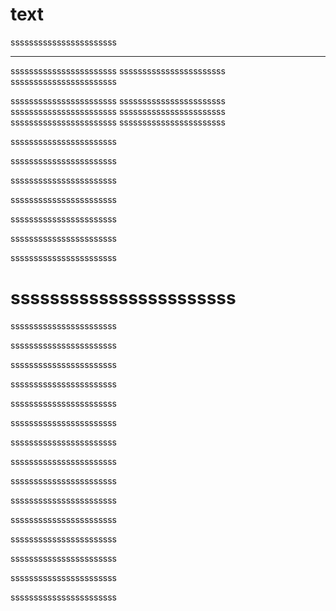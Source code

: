 # text

sssssssssssssssssssssss<hr>
sssssssssssssssssssssss
sssssssssssssssssssssss
sssssssssssssssssssssss

sssssssssssssssssssssss
sssssssssssssssssssssss
sssssssssssssssssssssss
sssssssssssssssssssssss
sssssssssssssssssssssss
sssssssssssssssssssssss

sssssssssssssssssssssss

sssssssssssssssssssssss

sssssssssssssssssssssss

sssssssssssssssssssssss

sssssssssssssssssssssss

sssssssssssssssssssssss

sssssssssssssssssssssss
# sssssssssssssssssssssss
sssssssssssssssssssssss

sssssssssssssssssssssss

sssssssssssssssssssssss

sssssssssssssssssssssss

sssssssssssssssssssssss

sssssssssssssssssssssss

sssssssssssssssssssssss

sssssssssssssssssssssss

sssssssssssssssssssssss

sssssssssssssssssssssss

sssssssssssssssssssssss

sssssssssssssssssssssss

sssssssssssssssssssssss

sssssssssssssssssssssss

sssssssssssssssssssssss